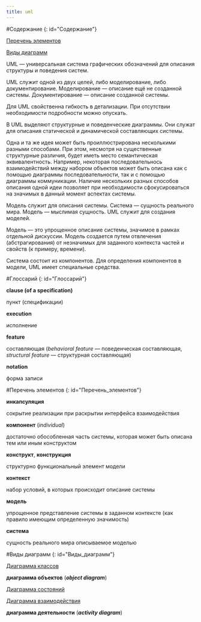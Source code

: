 ```yaml
---
title: uml
---
```


#Содержание
{: id="Содержание"}

[Перечень элементов](#Перечень_элементов)

[Виды диаграмм](#Виды_диаграмм)

UML — универсальная система графических обозначений для описания структуры и поведения систем.

UML служит одной из двух целей, либо моделирование, либо документирование. Моделирование — описание ещё не созданной системы. Документирование — описание созданной системы.

Для UML свойственна гибкость в детализации. При отсутствии необходимости подробности можно опускать.

В UML выделяют структурные и поведенческие диаграммы. Они служат для описания статической и динамической составляющих системы.

Одна и та же идея может быть проиллюстрирована несколькими разными способами. При этом, несмотря на существенные структурные различия, будет иметь место семантическая эквивалентность. Например, некоторая последовательнось взаимодействий между набором объектов может быть описана как с помощью диаграммы последовательности, так и с помощью диаграммы коммуникации. Наличие нескольких разных способов описания одной идеи позволяет при необходимости сфокусироваться на значимых в данный момент аспектах системы.

Модель служит для описания системы. Система — сущность реального мира. Модель — мыслимая сущность. UML служит для создания моделей.

Модель — это упрощенное описание системы, значимое в рамках отдельной дискуссии. Модель создается путем отвлечения (абстрагирования) от незначимых для заданного контекста частей и свойств (к примеру, времени).

Система состоит из компонентов. Для определения компонентов в модели, UML имеет специальные средства.

#Глоссарий
{: id="Глоссарий"}

**clause (of a specification)**

пункт (спецификации)

**execution**

исполнение

**feature**

составляющая (_behavioral feature_ — поведенческая составляющая, _structural feature_ — структурная составляющая)

**notation**

форма записи

#Перечень элементов
{: id="Перечень_элементов"}

**инкапсуляция**

сокрытие реализации при раскрытии интерфейса взаимодействия

**компонент** (_individual_)

достаточно обособленная часть системы, которая может быть описана тем или иным конструктом

**конструкт**, **конструкция**

структурно функциональный элемент модели

**контекст**

набор условий, в которых происходит описание системы

**модель**

упрощенное представление системы в заданном контексте (как правило имеющим определенную значимость)

**система**

сущность реального мира описываемое моделью

#Виды диаграмм
{: id="Виды_диаграмм"}

[Диаграмма классов](/summaries/uml-classes)

**диаграмма объектов** (_**object diagram**_)

[Диаграмма состояний](/summaries/uml-statecharts)

[Диаграмма взаимодействия](/summaries/uml-interactions)

**диаграмма деятельности** (_**activity diagram**_)
